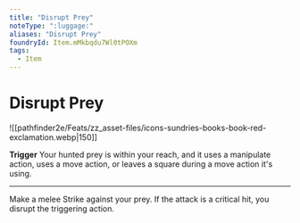 ```yaml
---
title: "Disrupt Prey"
noteType: ":luggage:"
aliases: "Disrupt Prey"
foundryId: Item.mMkbqdu7Wl0tPOXm
tags:
  - Item
---
```


# Disrupt Prey
![[pathfinder2e/Feats/zz_asset-files/icons-sundries-books-book-red-exclamation.webp|150]]

**Trigger** Your hunted prey is within your reach, and it uses a manipulate action, uses a move action, or leaves a square during a move action it's using.

* * *

Make a melee Strike against your prey. If the attack is a critical hit, you disrupt the triggering action.
